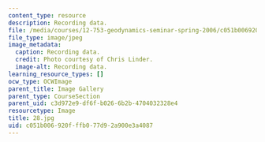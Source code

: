 ```yaml
---
content_type: resource
description: Recording data.
file: /media/courses/12-753-geodynamics-seminar-spring-2006/c051b006920fffb077d92a900e3a4087_28.jpg
file_type: image/jpeg
image_metadata:
  caption: Recording data.
  credit: Photo courtesy of Chris Linder.
  image-alt: Recording data.
learning_resource_types: []
ocw_type: OCWImage
parent_title: Image Gallery
parent_type: CourseSection
parent_uid: c3d972e9-df6f-b026-6b2b-4704032328e4
resourcetype: Image
title: 28.jpg
uid: c051b006-920f-ffb0-77d9-2a900e3a4087
---
```


